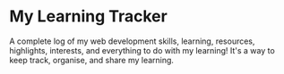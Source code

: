 # My Learning Tracker
A complete log of my web development skills, learning, resources, highlights, interests, and everything to do with my learning! 
It's a way to keep track, organise, and share my learning.
